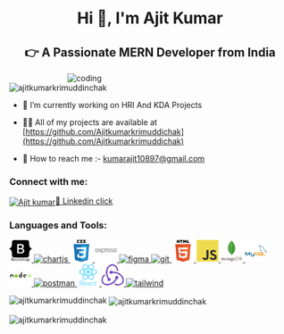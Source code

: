 <h1 align="center">Hi 🙂, I'm Ajit Kumar</h1>
<h2 align="center">👉  A Passionate MERN Developer from India</h2>

<img align="right" alt="coding" width="400" src="https://d27jswm5an3efw.cloudfront.net/app/uploads/2019/07/insert-image-html.jpg">
<p align="left"> <img src="https://komarev.com/ghpvc/?username=ajitkumarkrimuddinchak&label=Profile%20views&color=0e75b6&style=flat" alt="ajitkumarkrimuddinchak" /> </p>

- 🔭 I’m currently working on  HRI And KDA Projects

- 👨‍💻 All of my projects are available at [https://github.com/Ajitkumarkrimuddichak](https://github.com/Ajitkumarkrimuddichak)

- 📧 How to reach me :- kumarajit10897@gmail.com

<h3 align="left">Connect with me:</h3>
<p align="left">
<a href="https://www.linkedin.com/in/ajit-kumar-560604220/" target="blank"><img align="center" src="https://media.licdn.com/dms/image/D5603AQE2N2jzfErcBQ/profile-displayphoto-shrink_200_200/0/1673297738880?e=1697068800&v=beta&t=O00wfGpqFM-rw5UpeaItUETisD4WDVjDpR__7CVilLQ" alt="Ajit kumar" height="80" width="80" />🔗 Linkedin click</a>
</p>

<h3 align="left">Languages and Tools:</h3>
<p align="left"> <a href="https://getbootstrap.com" target="_blank" rel="noreferrer"> <img src="https://raw.githubusercontent.com/devicons/devicon/master/icons/bootstrap/bootstrap-plain-wordmark.svg" alt="bootstrap" width="40" height="40"/> </a> <a href="https://www.chartjs.org" target="_blank" rel="noreferrer"> <img src="https://www.chartjs.org/media/logo-title.svg" alt="chartjs" width="40" height="40"/> </a> <a href="https://www.w3schools.com/css/" target="_blank" rel="noreferrer"> <img src="https://raw.githubusercontent.com/devicons/devicon/master/icons/css3/css3-original-wordmark.svg" alt="css3" width="40" height="40"/> </a> <a href="https://expressjs.com" target="_blank" rel="noreferrer"> <img src="https://raw.githubusercontent.com/devicons/devicon/master/icons/express/express-original-wordmark.svg" alt="express" width="40" height="40"/> </a> <a href="https://www.figma.com/" target="_blank" rel="noreferrer"> <img src="https://www.vectorlogo.zone/logos/figma/figma-icon.svg" alt="figma" width="40" height="40"/> </a> <a href="https://git-scm.com/" target="_blank" rel="noreferrer"> <img src="https://www.vectorlogo.zone/logos/git-scm/git-scm-icon.svg" alt="git" width="40" height="40"/> </a> <a href="https://www.w3.org/html/" target="_blank" rel="noreferrer"> <img src="https://raw.githubusercontent.com/devicons/devicon/master/icons/html5/html5-original-wordmark.svg" alt="html5" width="40" height="40"/> </a> <a href="https://developer.mozilla.org/en-US/docs/Web/JavaScript" target="_blank" rel="noreferrer"> <img src="https://raw.githubusercontent.com/devicons/devicon/master/icons/javascript/javascript-original.svg" alt="javascript" width="40" height="40"/> </a> <a href="https://www.mongodb.com/" target="_blank" rel="noreferrer"> <img src="https://raw.githubusercontent.com/devicons/devicon/master/icons/mongodb/mongodb-original-wordmark.svg" alt="mongodb" width="40" height="40"/> </a> <a href="https://www.mysql.com/" target="_blank" rel="noreferrer"> <img src="https://raw.githubusercontent.com/devicons/devicon/master/icons/mysql/mysql-original-wordmark.svg" alt="mysql" width="40" height="40"/> </a> <a href="https://nodejs.org" target="_blank" rel="noreferrer"> <img src="https://raw.githubusercontent.com/devicons/devicon/master/icons/nodejs/nodejs-original-wordmark.svg" alt="nodejs" width="40" height="40"/> </a> <a href="https://postman.com" target="_blank" rel="noreferrer"> <img src="https://www.vectorlogo.zone/logos/getpostman/getpostman-icon.svg" alt="postman" width="40" height="40"/> </a> <a href="https://reactjs.org/" target="_blank" rel="noreferrer"> <img src="https://raw.githubusercontent.com/devicons/devicon/master/icons/react/react-original-wordmark.svg" alt="react" width="40" height="40"/> </a> <a href="https://redux.js.org" target="_blank" rel="noreferrer"> <img src="https://raw.githubusercontent.com/devicons/devicon/master/icons/redux/redux-original.svg" alt="redux" width="40" height="40"/> </a> <a href="https://tailwindcss.com/" target="_blank" rel="noreferrer"> <img src="https://www.vectorlogo.zone/logos/tailwindcss/tailwindcss-icon.svg" alt="tailwind" width="40" height="40"/> </a> </p>

<p><img align="left" src="https://github-readme-stats.vercel.app/api/top-langs?username=ajitkumarkrimuddinchak&show_icons=true&locale=en&layout=compact" alt="ajitkumarkrimuddinchak" /></p>

<p>&nbsp;<img align="center" src="https://github-readme-stats.vercel.app/api?username=ajitkumarkrimuddinchak&show_icons=true&locale=en" alt="ajitkumarkrimuddinchak" /></p>

<p><img align="center" src="https://github-readme-streak-stats.herokuapp.com/?user=ajitkumarkrimuddinchak&" alt="ajitkumarkrimuddinchak" /></p>
